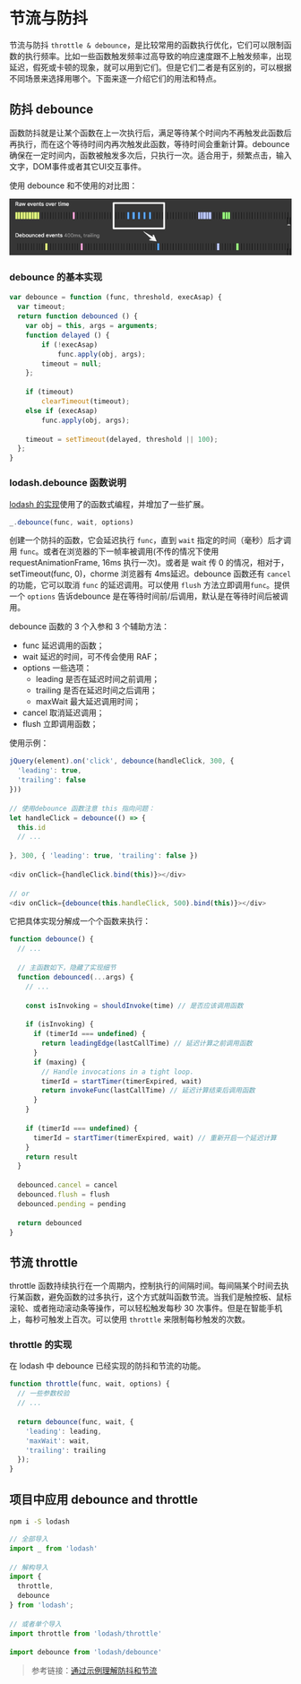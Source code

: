 # 节流与防抖

节流与防抖 `throttle & debounce`，是比较常用的函数执行优化，它们可以限制函数的执行频率。比如一些函数触发频率过高导致的响应速度跟不上触发频率，出现延迟，假死或卡顿的现象，就可以用到它们。但是它们二者是有区别的，可以根据不同场景来选择用哪个。下面来逐一介绍它们的用法和特点。

## 防抖 debounce

函数防抖就是让某个函数在上一次执行后，满足等待某个时间内不再触发此函数后再执行，而在这个等待时间内再次触发此函数，等待时间会重新计算。debounce 确保在一定时间内，函数被触发多次后，只执行一次。适合用于，频繁点击，输入文字，DOM事件或者其它UI交互事件。

使用 debounce 和不使用的对比图：

![debounce](/images/debounce.webp)

### debounce 的基本实现

```js
var debounce = function (func, threshold, execAsap) {
  var timeout;
  return function debounced () {
    var obj = this, args = arguments;
    function delayed () {
        if (!execAsap)
            func.apply(obj, args);
        timeout = null;
    };

    if (timeout)
        clearTimeout(timeout);
    else if (execAsap)
        func.apply(obj, args);

    timeout = setTimeout(delayed, threshold || 100);
  };
}
```

### lodash.debounce 函数说明

[lodash 的实现](https://github.com/lodash/lodash/blob/master/debounce.js)使用了的函数式编程，并增加了一些扩展。

```js
_.debounce(func, wait, options)

```

创建一个防抖的函数，它会延迟执行 `func`，直到 `wait` 指定的时间（毫秒）后才调用 `func`。或者在浏览器的下一帧率被调用(不传的情况下使用 requestAnimationFrame, 16ms 执行一次)。或者是 wait 传 0 的情况，相对于，setTimeout(func, 0)，chorme 浏览器有 4ms延迟。debounce 函数还有 `cancel` 的功能，它可以取消 `func` 的延迟调用。可以使用 `flush` 方法立即调用`func`。提供一个 `options` 告诉debounce 是在等待时间前/后调用，默认是在等待时间后被调用。

debounce 函数的 3 个入参和 3 个辅助方法：

* func 延迟调用的函数；
* wait 延迟的时间，可不传会使用 RAF；
* options 一些选项：
  * leading 是否在延迟时间之前调用；
  * trailing 是否在延迟时间之后调用；
  * maxWait 最大延迟调用时间；
* cancel 取消延迟调用；
* flush 立即调用函数；

使用示例：

```js
jQuery(element).on('click', debounce(handleClick, 300, {
  'leading': true,
  'trailing': false
}))

// 使用debounce 函数注意 this 指向问题：
let handleClick = debounce(() => {
  this.id
  // ...

}, 300, { 'leading': true, 'trailing': false })

<div onClick={handleClick.bind(this)}></div>

// or
<div onClick={debounce(this.handleClick, 500).bind(this)}></div>
```

它把具体实现分解成一个个函数来执行：

```js
function debounce() {
  // ...

  // 主函数如下，隐藏了实现细节
  function debounced(...args) {
    // ...

    const isInvoking = shouldInvoke(time) // 是否应该调用函数

    if (isInvoking) {
      if (timerId === undefined) {
        return leadingEdge(lastCallTime) // 延迟计算之前调用函数
      }
      if (maxing) {
        // Handle invocations in a tight loop.
        timerId = startTimer(timerExpired, wait)
        return invokeFunc(lastCallTime) // 延迟计算结束后调用函数
      }
    }

    if (timerId === undefined) {
      timerId = startTimer(timerExpired, wait) // 重新开启一个延迟计算
    }
    return result
  }

  debounced.cancel = cancel
  debounced.flush = flush
  debounced.pending = pending

  return debounced
}
```

## 节流 throttle

throttle 函数持续执行在一个周期内，控制执行的间隔时间。每间隔某个时间去执行某函数，避免函数的过多执行，这个方式就叫函数节流。当我们是触控板、鼠标滚轮、或者拖动滚动条等操作，可以轻松触发每秒 30 次事件。但是在智能手机上，每秒可触发上百次。可以使用 `throttle` 来限制每秒触发的次数。

### throttle 的实现

在 lodash 中 debounce 已经实现的防抖和节流的功能。

```js
function throttle(func, wait, options) {
  // 一些参数校验
  // ...

  return debounce(func, wait, {
    'leading': leading,
    'maxWait': wait,
    'trailing': trailing
  });
}
```

## 项目中应用 debounce and throttle

```sh
npm i -S lodash
```

```js
// 全部导入
import _ from 'lodash'

// 解构导入
import {
  throttle,
  debounce
} from 'lodash';

// 或者单个导入
import throttle from 'lodash/throttle'

import debounce from 'lodash/debounce'

```

> 参考链接：[通过示例理解防抖和节流](https://css-tricks.com/debouncing-throttling-explained-examples/)